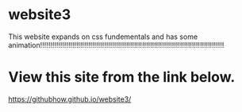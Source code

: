 # website3
This website expands on css fundementals and has some animation!!!!!!!!!!!!!!!!!!!!!!!!!!!!!!!!!!!!!!!!!!!!!!!!!!!!!!!!!!!!!!!!!!!!!!!!!!!!!!!!!!!!!!!!!!!!
# View this site from the link below.
https://githubhow.github.io/website3/